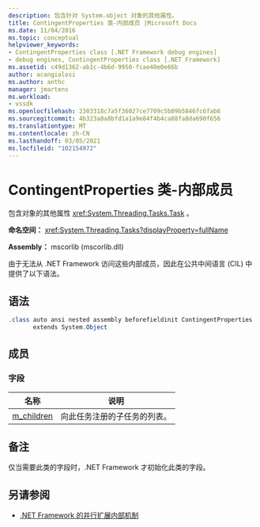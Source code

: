 ```yaml
---
description: 包含针对 System.object 对象的其他属性。
title: ContingentProperties 类-内部成员 |Microsoft Docs
ms.date: 11/04/2016
ms.topic: conceptual
helpviewer_keywords:
- ContingentProperties class [.NET Framework debug engines]
- debug engines, ContingentProperties class [.NET Framework]
ms.assetid: c49d1362-ab1c-4b6d-9950-fcae40e0e66b
author: acangialosi
ms.author: anthc
manager: jmartens
ms.workload:
- vssdk
ms.openlocfilehash: 2303318c7a5f36027ce7709c5b09b5846fc6fab6
ms.sourcegitcommit: 4b323a8a8bfd1a1a9e84f4b4ca88fa8da690f656
ms.translationtype: MT
ms.contentlocale: zh-CN
ms.lasthandoff: 03/05/2021
ms.locfileid: "102154972"
---
```

# <a name="contingentproperties-class---internal-members"></a>ContingentProperties 类-内部成员
包含对象的其他属性 <xref:System.Threading.Tasks.Task> 。

 **命名空间：** <xref:System.Threading.Tasks?displayProperty=fullName>

 **Assembly：** mscorlib (mscorlib.dll) 

 由于无法从 .NET Framework 访问这些内部成员，因此在公共中间语言 (CIL) 中提供了以下语法。

## <a name="syntax"></a>语法

```csharp
.class auto ansi nested assembly beforefieldinit ContingentProperties
       extends System.Object
```

## <a name="members"></a>成员

### <a name="fields"></a>字段

|名称|说明|
|----------|-----------------|
|[m_children](../../extensibility/debugger/m-children-field.md)|向此任务注册的子任务的列表。|

## <a name="remarks"></a>备注
 仅当需要此类的字段时，.NET Framework 才初始化此类的字段。

## <a name="see-also"></a>另请参阅
- [.NET Framework 的并行扩展内部机制](../../extensibility/debugger/parallel-extension-internals-for-the-dotnet-framework.md)
